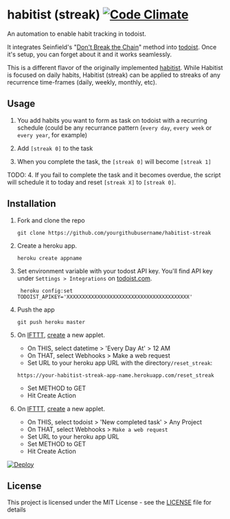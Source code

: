 # habitist (streak)  [![Code Climate](https://codeclimate.com/github/briankaemingk/habitist-streak/badges/gpa.svg)](https://codeclimate.com/github/briankaemingk/habitist-streak)
An automation to enable habit tracking in todoist. 

It integrates Seinfield's "[Don't Break the Chain](https://lifehacker.com/281626/jerry-seinfelds-productivity-secret)" method into [todoist](http://todoist.com/). Once it's setup, you can forget about it and it works seamlessly.

This is a different flavor of the originally implemented [habitist](https://github.com/amitness/habitist). While Habitist is focused on daily habits, Habitist (streak) can be applied to streaks of any recurrence time-frames (daily, weekly, monthly, etc).

## Usage

1. You add habits you want to form as task on todoist with a recurring schedule (could be any recurrance pattern (`every day`, `every week` or `every year`, for example)

2. Add `[streak 0]` to the task

3. When you complete the task, the `[streak 0]` will become `[streak 1]`

TODO: 4. If you fail to complete the task and it becomes overdue, the script will schedule it to today and reset `[streak X]` to `[streak 0]`.

## Installation
1. Fork and clone the repo
    ```
    git clone https://github.com/yourgithubusername/habitist-streak
    ```
2. Create a heroku app.
    ```
    heroku create appname
    ```
3. Set environment variable with your todost API key. You'll find API key under `Settings > Integrations` on [todoist.com](https://todoist.com).
    ```
     heroku config:set TODOIST_APIKEY='XXXXXXXXXXXXXXXXXXXXXXXXXXXXXXXXXXXXXXXX'
    ``` 

4. Push the app
    ```
    git push heroku master
    ```
 
5. On [IFTTT](http://ifttt.com/), [create](https://ifttt.com/create) a new applet. 
    - On THIS, select datetime > 'Every Day At' > 12 AM
    - On THAT, select Webhooks > Make a web request
    - Set URL to your heroku app URL with the directory`/reset_streak`:
    ```
    https://your-habitist-streak-app-name.herokuapp.com/reset_streak
    ```
    - Set METHOD to GET
    - Hit Create Action

6. On [IFTTT](http://ifttt.com/), [create](https://ifttt.com/create) a new applet.
    - On THIS, select todoist > 'New completed task' > Any Project 
    - On THAT, select Webhooks > `Make a web request`
    - Set URL to your heroku app URL
    - Set METHOD to GET
    - Hit Create Action

[![Deploy](https://www.herokucdn.com/deploy/button.svg)](https://heroku.com/deploy)

## License

This project is licensed under the MIT License - see the [LICENSE](LICENSE) file for details
